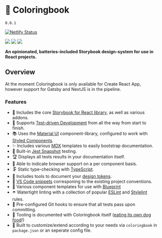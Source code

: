 # 📙 Coloringbook

`0.0.1`

[![Netlify Status](https://api.netlify.com/api/v1/badges/44808422-6dd4-423d-bddd-042b5dab4d9f/deploy-status)](https://app.netlify.com/sites/coloringbook-docs/deploys) 

[![](https://img.shields.io/badge/slack-@zatech/%23storybook-purple.svg?logo=slack)](https://zatech.github.io) [![](https://img.shields.io/badge/License-MIT-yellow.svg)](https://opensource.org/licenses/MIT) [![](https://img.shields.io/badge/License-CC%20BY‒SA‒4%2E0-yellow.svg)](https://creativecommons.org/licenses/by-sa/4.0/) 


**An opinionated, batteries-included Storybook design-system for use in React projects.**

## Overview

At the moment Coloringbook is only available for Create React App, however support for Gatsby and NextJS is in the pipeline.

### Features

- 📓 Includes the core [Storybook for React library](https://storybook.js.org/docs/guides/guide-react/), as well as various addons.
- 🚀 Supports [Test-driven Development](https://en.wikipedia.org/wiki/Test-driven_development) from all the way from start to finish.
- 📚 Uses the [Material UI](https://material-ui.com/) component-library, configured to work with [Styled Components](https://www.styled-components.com/).
- ✨ Includes various [MDX](https://mdxjs.com/) templates to easily bootstrap documentation.
- 🚥 Built-in [Jest Snapshot](https://jestjs.io/docs/en/snapshot-testing) testing.
- 🏆 Displays all tests results in your documentation itself.
- 🎯 Able to indicate browser support on a per component basis.
- 🗜 Static type-checking with [TypeScript](https://www.typescriptlang.org/).
- 🎨 Includes tools to document your [design tokens](https://uxdesign.cc/design-tokens-for-dummies-8acebf010d71?gi=334353308145).
- 📜 [VS Code snippets](https://code.visualstudio.com/docs/editor/userdefinedsnippets) corresponing to the existing project conventions.
- 📐 Various component templates for use with [Blueprint](https://marketplace.visualstudio.com/items?itemName=teamchilla.blueprint)
- ☂️ Watertight linting with a collection of popular [ESLint](https://eslint.org/) and [Stylelint](https://stylelint.io/) rules.
- 🤖 Pre-configured Git hooks to ensure that all tests pass upon committing.
- 🐶 Tooling is documented with Coloringbook itself ([eating its own dog food](https://en.wikipedia.org/wiki/Eating_your_own_dog_food)!)
- 🔌 Built to customize/extend according to your needs via `coloringbook` in `package.json` or an seperate config file.
